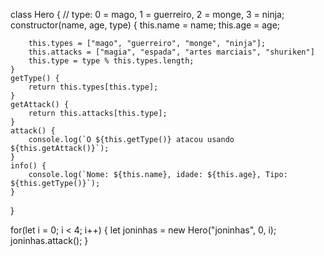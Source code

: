 class Hero {
    // type: 0 = mago, 1 = guerreiro, 2 = monge, 3 = ninja;
    constructor(name, age, type) {
        this.name = name;
        this.age = age;

        this.types = ["mago", "guerreiro", "monge", "ninja"];
        this.attacks = ["magia", "espada", "artes marciais", "shuriken"]
        this.type = type % this.types.length;
    }
    getType() {
        return this.types[this.type];
    }
    getAttack() {
        return this.attacks[this.type];
    }
    attack() {
        console.log(`O ${this.getType()} atacou usando ${this.getAttack()}`);
    }
    info() {
        console.log(`Nome: ${this.name}, idade: ${this.age}, Tipo: ${this.getType()}`);
    }
}

for(let i = 0; i < 4; i++) {
    let joninhas = new Hero("joninhas", 0, i);
    joninhas.attack();
}
